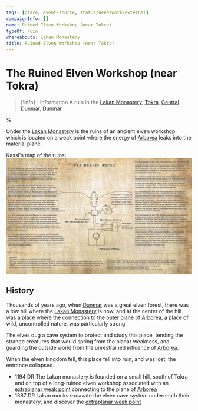 ```yaml
---
tags: [place, event-source, status/needswork/external]
campaignInfo: []
name: Ruined Elven Workshop (near Tokra)
typeOf: ruin
whereabouts: Lakan Monastery
title: Ruined Elven Workshop (near Tokra)
---
```

# The Ruined Elven Workshop (near Tokra)
>[!info]+ Information
> A  ruin in the [Lakan Monastery](<../realms/dunmar/central-dunmar/tokra/lakan-monastery.md>), [Tokra](<../realms/dunmar/central-dunmar/tokra/tokra.md>), [Central Dunmar](<../realms/dunmar/central-dunmar/central-dunmar.md>), [Dunmar](<../realms/dunmar/dunmar.md>)

%

Under the [Lakan Monastery](<../realms/dunmar/central-dunmar/tokra/lakan-monastery.md>) is the ruins of an ancient elven workshop, which is located on a weak point where the energy of [Arborea](<../../../cosmology/multiverse/spiritual-realms/other-realms/arborea.md>) leaks into the material plane. 

Kassi's map of the ruins:
![Elven Ruins Map](../../../assets/elven-ruins-map.png)

## History
Thousands of years ago, when [Dunmar](<../realms/dunmar/dunmar.md>) was a great elven forest, there was a low hill where the [Lakan Monastery](<../realms/dunmar/central-dunmar/tokra/lakan-monastery.md>) is now, and at the center of the hill was a place where the connection to the outer plane of [Arborea](<../../../cosmology/multiverse/spiritual-realms/other-realms/arborea.md>), a place of wild, uncontrolled nature, was particularly strong.

The elves dug a cave system to protect and study this place, tending the strange creatures that would spring from the planar weakness, and guarding the outside world from the unrestrained influence of [Arborea](<../../../cosmology/multiverse/spiritual-realms/other-realms/arborea.md>).

When the elven kingdom fell, this place fell into ruin, and was lost, the entrance collapsed.

- 1194 DR The Lakan monastery is founded on a small hill, south of Tokra and on top of a long-ruined elven workshop associated with an [extraplanar weak point](<../../../cosmology/multiverse/extraplanar-weak-point.md>) connecting to the plane of [Arborea](<../../../cosmology/multiverse/spiritual-realms/other-realms/arborea.md>)
- 1387 DR Lakan monks excavate the elven cave system underneath their monastery, and discover the [extraplanar weak point](<../../../cosmology/multiverse/extraplanar-weak-point.md>)







